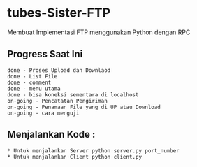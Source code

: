# tubes-Sister-FTP
Membuat Implementasi FTP menggunakan Python dengan RPC

## Progress Saat Ini
    done - Proses Upload dan Downlaod 
    done - List File 
    done - comment
    done - menu utama 
    done - bisa koneksi sementara di localhost
    on-going - Pencatatan Pengiriman
    on-going - Penamaan File yang di UP atau Download
    on-going - cara menguji 

## Menjalankan Kode :

    * Untuk menjalankan Server python server.py port_number
    * Untuk menjalankan Client python client.py
